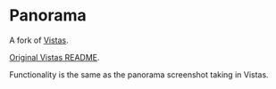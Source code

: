 # Panorama

A fork of [Vistas](https://github.com/TerraformersMC/Vistas).

[Original Vistas README](https://github.com/mullak99/Panorama/blob/1.20/VISTAS_README.md).

Functionality is the same as the panorama screenshot taking in Vistas.